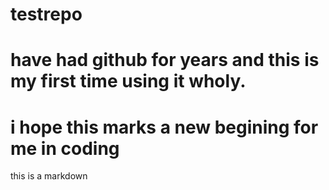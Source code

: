 # testrepo
# have had github for years and this is my first time using it wholy. 
# i hope this marks a new begining for me in coding

this is a markdown 
